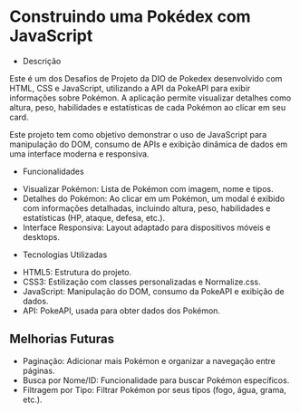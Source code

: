 # Construindo uma Pokédex com JavaScript

+ Descrição

Este é um dos Desafios de Projeto da DIO de Pokedex desenvolvido com HTML, CSS e JavaScript, utilizando a API da PokeAPI para exibir informações sobre Pokémon. A aplicação permite visualizar detalhes como altura, peso, habilidades e estatísticas de cada Pokémon ao clicar em seu card.

Este projeto tem como objetivo demonstrar o uso de JavaScript para manipulação do DOM, consumo de APIs e exibição dinâmica de dados em uma interface moderna e responsiva.

+ Funcionalidades

- Visualizar Pokémon: Lista de Pokémon com imagem, nome e tipos.
- Detalhes do Pokémon: Ao clicar em um Pokémon, um modal é exibido com informações detalhadas, incluindo altura, peso, habilidades e estatísticas (HP, ataque, defesa, etc.).
- Interface Responsiva: Layout adaptado para dispositivos móveis e desktops.


+ Tecnologias Utilizadas

- HTML5: Estrutura do projeto.
- CSS3: Estilização com classes personalizadas e Normalize.css.
- JavaScript: Manipulação do DOM, consumo da PokeAPI e exibição de dados.
- API: PokeAPI, usada para obter dados dos Pokémon.


## Melhorias Futuras

- Paginação: Adicionar mais Pokémon e organizar a navegação entre páginas.
- Busca por Nome/ID: Funcionalidade para buscar Pokémon específicos.
- Filtragem por Tipo: Filtrar Pokémon por seus tipos (fogo, água, grama, etc.).
